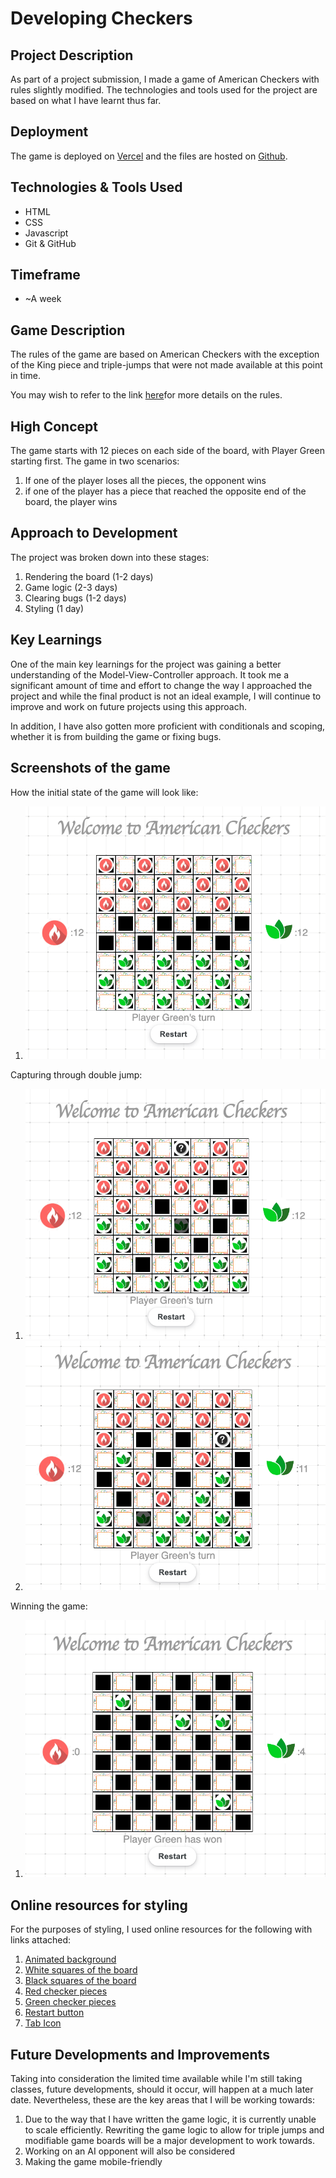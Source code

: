 # Developing Checkers

## Project Description

As part of a project submission, I made a game of American Checkers with rules slightly modified. The technologies and tools used for the project are based on what I have learnt thus far.

## Deployment

The game is deployed on [Vercel](checkers-three.vercel.app) and the files are hosted on [Github](https://github.com/soursorbet/Checkers).

## Technologies & Tools Used

- HTML
- CSS
- Javascript
- Git & GitHub

## Timeframe

- ~A week

## Game Description

The rules of the game are based on American Checkers with the exception of the King piece and triple-jumps that were not made available at this point in time.

You may wish to refer to the link [here](https://www.usatoday.com/story/graphics/2023/01/23/how-to-play-checkers-rules-strategy/10795787002/#:~:text=Checkers%20can%20only%20move%20diagonally,row%20of%20the%20opposite%20side.)for more details on the rules.

## High Concept

The game starts with 12 pieces on each side of the board, with Player Green starting first. The game in two scenarios:

1. If one of the player loses all the pieces, the opponent wins
2. if one of the player has a piece that reached the opposite end of the board, the player wins

## Approach to Development

The project was broken down into these stages:

1. Rendering the board (1-2 days)
2. Game logic (2-3 days)
3. Clearing bugs (1-2 days)
4. Styling (1 day)

## Key Learnings

One of the main key learnings for the project was gaining a better understanding of the Model-View-Controller approach. It took me a significant amount of time and effort to change the way I approached the project and while the final product is not an ideal example, I will continue to improve and work on future projects using this approach.

In addition, I have also gotten more proficient with conditionals and scoping, whether it is from building the game or fixing bugs.

## Screenshots of the game

How the initial state of the game will look like:

1. ![alt text](/screenshots/startscreen.png)

Capturing through double jump:

1. ![alt text](/screenshots/doublejump1.png)
2. ![alt text](/screenshots/doublejump2.png)

Winning the game:

1. ![alt text](/screenshots/zeroRed.png)

## Online resources for styling

For the purposes of styling, I used online resources for the following with links attached:

1. [Animated background](https://alvarotrigo.com/blog/animated-backgrounds-css/)
2. [White squares of the board](https://shorturl.at/bGHK9)
3. [Black squares of the board](https://illustoon.com/photo/7263.png)
4. [Red checker pieces](https://shorturl.at/wxHQT)
5. [Green checker pieces](https://shorturl.at/jkT15)
6. [Restart button](https://getcssscan.com/css-buttons-examples)
7. [Tab Icon](https://shorturl.at/stIR3)

## Future Developments and Improvements

Taking into consideration the limited time available while I'm still taking classes, future developments, should it occur, will happen at a much later date. Nevertheless, these are the key areas that I will be working towards:

1. Due to the way that I have written the game logic, it is currently unable to scale efficiently. Rewriting the game logic to allow for triple jumps and modifiable game boards will be a major development to work towards.
2. Working on an AI opponent will also be considered
3. Making the game mobile-friendly
